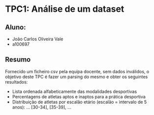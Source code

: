 # TPC1: Análise de um dataset
## Aluno: 
- João Carlos Oliveira Vale 
- a100697

## Resumo

Fornecido um ficheiro csv pela equipa docente, sem dados inválidos, o objetivo deste TPC é fazer um parsing do mesmo e obter os seguintes resultados:
- Lista ordenada alfabeticamente das modalidades desportivas
- Percentagens de atletas aptos e inaptos para a prática desportiva
- Distribuição de atletas por escalão etário (escalão = intervalo de 5 anos): ... [30-34], [35-39], ...